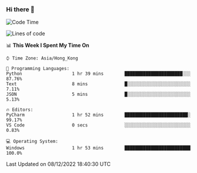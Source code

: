 ### Hi there 👋

<!--
**RoiexLee/RoiexLee** is a ✨ _special_ ✨ repository because its `README.md` (this file) appears on your GitHub profile.

Here are some ideas to get you started:

- 🔭 I’m currently working on ...
- 🌱 I’m currently learning ...
- 👯 I’m looking to collaborate on ...
- 🤔 I’m looking for help with ...
- 💬 Ask me about ...
- 📫 How to reach me: ...
- 😄 Pronouns: ...
- ⚡ Fun fact: ...
-->

<!--START_SECTION:waka-->
![Code Time](http://img.shields.io/badge/Code%20Time-116%20hrs%2032%20mins-blue)

![Lines of code](https://img.shields.io/badge/From%20Hello%20World%20I%27ve%20Written-3%20Thousand%20lines%20of%20code-blue)

📊 **This Week I Spent My Time On** 

```text
⌚︎ Time Zone: Asia/Hong_Kong

💬 Programming Languages: 
Python                   1 hr 39 mins        ██████████████████████░░░   87.76% 
Text                     8 mins              █░░░░░░░░░░░░░░░░░░░░░░░░   7.11% 
JSON                     5 mins              █░░░░░░░░░░░░░░░░░░░░░░░░   5.13%

🔥 Editors: 
PyCharm                  1 hr 52 mins        ████████████████████████░   99.17% 
VS Code                  0 secs              ░░░░░░░░░░░░░░░░░░░░░░░░░   0.83%

💻 Operating System: 
Windows                  1 hr 53 mins        █████████████████████████   100.0%

```


 Last Updated on 08/12/2022 18:40:30 UTC
<!--END_SECTION:waka-->
